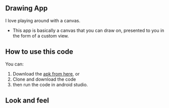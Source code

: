 ## Drawing App
I love playing around with a canvas. 
* This app is basically a canvas that you can draw on, presented to you in the form of a custom view.

## How to use this code
 You can:
 1. Download the [apk from here](), or
 2. Clone and download the code
 3. then run the code in android studio.
 
## Look and feel
